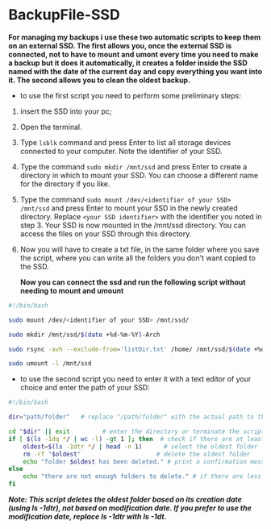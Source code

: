 # BackupFile-SSD

**For managing my backups i use these two automatic scripts to keep them on an external SSD. The first allows you, once the external SSD is connected, not to have to mount and umont every time you need to make a backup but it does it automatically, it creates a folder inside the SSD named with the date of the current day and copy everything you want into it. The second allows you to clean the oldest backup.**

- to use the first script you need to perform some preliminary steps:
1. insert the SSD into your pc;

2. Open the terminal.

3. Type `lsblk` command and press Enter to list all storage devices connected to your computer. Note the identifier of your SSD.

4. Type the command `sudo mkdir /mnt/ssd` and press Enter to create a directory in which to mount your SSD. You can choose a different name for the directory if you like.

5. Type the command `sudo mount /dev/<identifier of your SSD> /mnt/ssd` and press Enter to mount your SSD in the newly created directory. Replace `<your SSD identifier>` with the identifier you noted in step 3. Your SSD is now mounted in the /mnt/ssd directory. You can access the files on your SSD through this directory.

6. Now you will have to create a txt file, in the same folder where you save the script, where you can write all the folders you don't want copied to the SSD.
   
   **Now you can connect the ssd and run the following script without needing to mount and umount**

```bash
#!/bin/bash

sudo mount /dev/<identifier of your SSD> /mnt/ssd/

sudo mkdir /mnt/ssd/$(date +%d-%m-%Y)-Arch

sudo rsync -avh --exclude-from='listDir.txt' /home/ /mnt/ssd/$(date +%d-%m-%Y)-Arch

sudo umount -l /mnt/ssd
```

- to use the second script you need to enter it with a text editor of your choice and enter the path of your SSD:

```bash
#!/bin/bash

dir="path/folder"   # replace "/path/folder" with the actual path to the directory

cd "$dir" || exit         # enter the directory or terminate the script if it does not exist
if [ $(ls -1dq */ | wc -l) -gt 1 ]; then  # check if there are at least two folders
    oldest=$(ls -1dtr */ | head -n 1)      # select the oldest folder
    rm -rf "$oldest"                     # delete the oldest folder
    echo "folder $oldest has been deleted." # print a confirmation message
else
    echo "there are not enough folders to delete." # if there are less than two folders, print an error message
fi
```

***Note: This script deletes the oldest folder based on its creation date (using ls -1dtr), not based on modification date. If you prefer to use the modification date, replace ls -1dtr with ls -1dt.***
